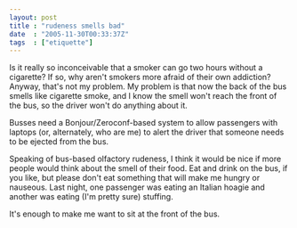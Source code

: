 ```yaml
---
layout: post
title : "rudeness smells bad"
date  : "2005-11-30T00:33:37Z"
tags  : ["etiquette"]
---
```

Is it really so inconceivable that a smoker can go two hours without a cigarette?  If so, why aren't smokers more afraid of their own addiction? Anyway, that's not my problem.  My problem is that now the back of the bus smells like cigarette smoke, and I know the smell won't reach the front of the bus, so the driver won't do anything about it.

Busses need a Bonjour/Zeroconf-based system to allow passengers with laptops (or, alternately, who are me) to alert the driver that someone needs to be ejected from the bus.

Speaking of bus-based olfactory rudeness, I think it would be nice if more people would think about the smell of their food.  Eat and drink on the bus, if you like, but please don't eat something that will make me hungry or nauseous. Last night, one passenger was eating an Italian hoagie and another was eating (I'm pretty sure) stuffing.

It's enough to make me want to sit at the front of the bus. 
